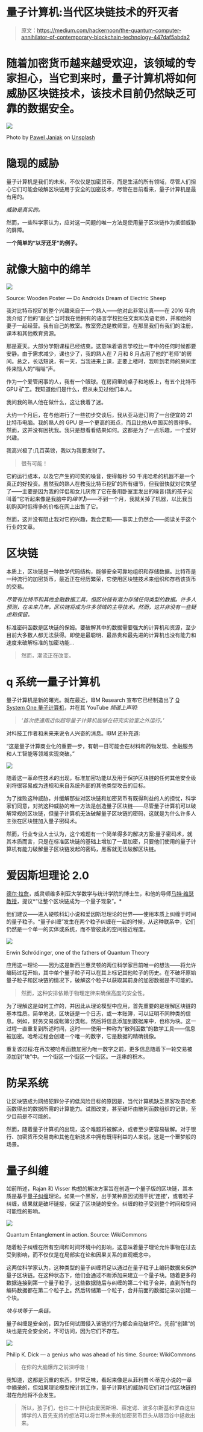 # 量子计算机:当代区块链技术的歼灭者

> 原文：<https://medium.com/hackernoon/the-quantum-computer-annihilator-of-contemporary-blockchain-technology-447daf5abda2>

# 随着加密货币越来越受欢迎，该领域的专家担心，当它到来时，量子计算机将如何威胁区块链技术，该技术目前仍然缺乏可靠的数据安全。

![](img/90539b429410c13ad6647fd9c9957020.png)

Photo by [Pawel Janiak](https://unsplash.com/photos/UiH8963wYHo?utm_source=unsplash&utm_medium=referral&utm_content=creditCopyText) on [Unsplash](https://unsplash.com/search/photos/bitcoin?utm_source=unsplash&utm_medium=referral&utm_content=creditCopyText)

# 隐现的威胁

量子计算机是我们的未来，不仅仅是加密货币，而是生活的所有领域，尽管人们担心它们可能会破解区块链用于安全的加密技术，尽管在目前看来，量子计算机是最有用的。

*威胁是真实的。*

然而，一些科学家认为，应对这一问题的唯一方法是使用量子区块链作为抵御威胁的屏障。

**一个简单的“以牙还牙”的例子。**

# 就像大脑中的绵羊

![](img/9e0be4b69b9e169b398947ca6117a056.png)

Source: Wooden Poster — Do Androids Dream of Electric Sheep

我对比特币挖矿的整个兴趣来自于一个熟人——他对此非常认真——在 2016 年向我介绍了他的“副业”:当时我在他拥有的语言学校担任文案和英语老师，并和他的妻子一起经营。我有自己的教室。教室旁边是教师室，在那里我们有我们的注册，课本和其他教育资源。

那是夏天。大部分学期课程已经结束。这意味着语言学校比一年中的任何时候都要安静。由于需求减少，课也少了，我的熟人在 7 月和 8 月占用了他的“老师”的房间。总之，长话短说，有一天，当我进来上课，正要上楼时，我听到老师的房间里传来恼人的“嗡嗡”声。

作为一个爱管闲事的人，我有一个眼球。在房间里的桌子和地板上，有五个比特币 GPU 矿工。我知道他们是什么，但从未见过他们本人。

我问我的熟人他在做什么，这让我着了迷。

大约一个月后，在与他进行了一些初步交谈后，我从亚马逊订购了一台便宜的 21 比特币电脑。我的熟人的 GPU 是一个更高的斑点，而且比他从中国买的贵得多。然而，这并没有困扰我。我只是想看看结果如何。这都是为了一点乐趣，一个爱好兴趣。

我高兴极了:几百英镑，我以为我要发财了。

> 很有可能！

它的运行成本，以及它产生的可笑的噪音，使得每秒 50 千兆哈希的机器不是一个真正的好投资。虽然我的熟人在教我比特币挖矿的所有细节，但我很快就对它失望了——主要是因为我的伴侣和女儿厌倦了它在备用卧室里发出的噪音(我的孩子尖叫着“它听起来像是我脑中的*绵羊】*)——不到一个月，我就关掉了机器，以比我当初购买时低得多的价格在网上出售了它。

然而，这并没有阻止我对它的兴趣，我会定期——事实上仍然会——阅读关于这个行业的文章。

# 区块链

本质上，区块链是一种数学代码结构，能够安全可靠地组织和存储数据。比特币是一种流行的加密货币，最近正在经历繁荣，它使用区块链技术来组织和存档该货币的交易。

*尽管有比特币和其他金融数据工具，但区块链有潜力存储任何类型的数据。许多人预测，在未来几年，区块链将成为许多领域的主导技术。然而，这并非没有一些疑虑和保留。*

标准密码函数是区块链的保姆。要破解其中的数据需要强大的计算机和资源，至少目前大多数人都无法获得。即使是最聪明、最昂贵和最先进的计算机也没有能力和速度来破解标准的加密功能…

> 然而，潮流正在改变。

# q 系统一量子计算机

量子计算机是新的曙光。就在最近，IBM Research 宣布它已经制造出了 [Q System One 量子计算机](https://www.research.ibm.com/ibm-q/system-one/)，并在其 YouTube *频道上声明:*

> *‘首次使通用近似超导量子计算机能够在研究实验室之外运行。’*

对科技工作者和未来来说令人兴奋的消息。IBM 还补充道:

“这是量子计算商业化的重要一步，有朝一日可能会在材料和药物发现、金融服务和人工智能等领域实现突破。”

![](img/e329abd11d9eded02bdc29e83bd5680f.png)

随着这一革命性技术的出现，标准加密功能以及用于保护区块链的任何其他安全级别将很容易成为违规和来自系统外部的其他类型攻击的目标。

为了挫败这种威胁，并缓解那些对区块链和加密货币有既得利益的人的担忧，科学家们同意，对抗这种威胁的唯一方法是创造量子区块链——尽管量子计算机可以破解常规的区块链，但量子计算机无法破解量子区块链的密码，这就是为什么许多人主张在区块链加入量子密码术。

然而，行业专业人士认为，这个难题有一个简单得多的解决方案:量子密码术，就其本质而言，只是在标准区块链的基础上增加了一层加密，只要他们使用的量子计算机有能力破解量子区块链发起的密码，黑客就无法破解区块链。

# 爱因斯坦理论 2.0

[德尔·拉詹](http://sms.victoria.ac.nz/Main/GradDelRajan)，威灵顿维多利亚大学数学与统计学院的博士生，和他的导师[马特·维瑟教授](https://en.wikipedia.org/wiki/Matt_Visser)，提议*“让整个区块链成为一个量子现象”。*

他们建议——进入硬核科幻小说和爱因斯坦理论的世界——使用本质上纠缠于时间的量子粒子。“量子纠缠”发生在两个粒子纠缠在一起的时候，从这种联系中，它们仍然是一个单一的实体或系统，而不管彼此的空间接近程度。

![](img/05c1ad2ed44d9593f4534a714d8c5778.png)

Erwin Schrödinger, one of the fathers of Quantum Theory

应用这一理论——因为这是新西兰惠灵顿的两位科学家目前唯一的想法——将允许编码过程开始，其中单个量子粒子可以在其上标记其他粒子的历史。在不破坏原始量子粒子和区块链的情况下，破解这个粒子以获取其前身的加密数据是不可能的。

> 然而，这种安排依赖于物理定律来确保高度的安全性。

为了理解这是如何工作的，并因此从理论模型中应用，首先重要的是理解区块链的基本性质。简单地说，区块链是一个日志，或一本账簿，可以证明不同种类的信息。例如，财务交易或帐簿分类帐。然后将信息添加到数据库中，也称为块。这一过程一直重复到所述时间，这时——使用一种称为“散列函数”的数学工具——信息被加密。哈希过程会创建一个唯一的数字，它是数据的精确镜像。

重复该过程:在再次被哈希函数加密为唯一数字之前，更多信息随着下一轮交易被添加到“块”中。一个街区一个街区一个街区。一连串的积木。

# 防呆系统

让区块链成为网络犯罪分子的低风险目标的原因是，当代计算机缺乏黑客攻击哈希函数得出的数据所需的计算能力。试图改变，甚至破坏由散列函数组织的记录，至少目前是不可能的。

然而，随着量子计算机的出现，这个难题将被解决，或者至少更容易破解。对于银行、加密货币交易商和其他在新技术中拥有既得利益的人来说，这是一个噩梦般的场景。

# 量子纠缠

如前所述，Rajan 和 Visser 构想的解决方案旨在创造一个量子版的区块链，其本质是基于[量子纠缠](https://www.sciencealert.com/entanglement)理论。如果一个黑客，出于某种原因试图干扰‘连接’，或者粒子纠缠，结果就是破坏链接，保证了区块链的安全。纠缠的粒子受到整个时间和空间可能性的影响。

![](img/5ab51c760d6d02df8f6bc2fc5685a907.png)

Quantum Entanglement in action. Source: WikiCommons

随着粒子纠缠在所有空间和时间环境中的影响，这意味着量子理论允许事物在过去受到影响，而不仅仅是在局部实在论和因果关系的直观概念中。

这两位科学家认为，这种类型的量子纠缠将足以通过在量子粒子上编码数据来保护量子区块链。在这种状态下，他们会通过不断添加来建立一个量子块。随着更多的数据连接到第一个量子粒子，这些数据随后与纠缠的第二个粒子合并，直到所有的编码数据都在第二个粒子上。然后转储第一个粒子，合并前面的数据记录以创建一个块。

*块与块等于一条链。*

量子纠缠是安全的，因为任何试图侵入该链的行为都会自动破坏它。先前“创建”的块也是完全安全的，不可访问，因为它们不存在。

![](img/b7dfa5fcc543bdb821e9c33cd00fab2e.png)

Philip K. Dick — a genius who was ahead of his time. Source: WikiCommons

> 在你的大脑爆炸之前深呼吸！

我知道，这都是沉重的东西，非常乏味，看起来像是从菲利普·K·蒂克小说的一章中摘录的，但如果理论模型按计划工作，量子计算机的威胁和它们对当代区块链的潜在危险将不会发生。

> 所以，孩子们，也许二十世纪由爱因斯坦、薛定谔、波多尔斯基和罗森这些博学的人首先支持的想法可以将世界未来的加密货币巨头从眼泪谷中拯救出来。